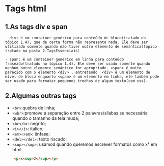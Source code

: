 # Tags html

## 1.As tags div e span
    - div: é um container genérico para conteúdo de bloco(tratado no tópico 1.4), que de certa forma não representa nada. Ele deve ser utilizado somente quando não tiver outro elemento de semântica(tópico tratado na pasta 2.TagsEssenciais)

    - span: é um conteiner generico em linha para conteúdo fraseado(tratado no tópico 1.4). Ele deve ser usado somente quando nenhum outro elemento semântico for apropriado. <span> é muito parecido com o elemento <div> , entretando  <div> é um elemento de nível de bloco enquanto <span> é um elemento em linha, ele também pode ser usado para formatar pequenos trechos de algum texto(com css).

## 2.Algumas outras tags 


- `<br>`:quebra de linha;
- `<wbr>`:promove a separação entre 2 palavras/sílabas se necessária quando o tamanho da tela muda;
- `<b></b>`: negrito;
- `<i></i>`: itálico;
- `<em></em>`: ênfase;
- `<del></del>`: texto riscado;
- `<sup></sup>`: usamod quando queremos escrever formatos como x² em html:

```html
    <p>x<sup>2</sup></p>
```

